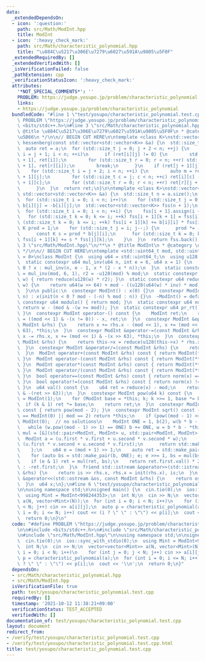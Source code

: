 ```yaml
---
data:
  _extendedDependsOn:
  - icon: ':question:'
    path: src/Math/ModInt.hpp
    title: ModInt
  - icon: ':heavy_check_mark:'
    path: src/Math/characteristic_polynomial.hpp
    title: "\u884C\u5217\u306E\u7279\u6027\u591A\u9805\u5F0F"
  _extendedRequiredBy: []
  _extendedVerifiedWith: []
  _isVerificationFailed: false
  _pathExtension: cpp
  _verificationStatusIcon: ':heavy_check_mark:'
  attributes:
    '*NOT_SPECIAL_COMMENTS*': ''
    PROBLEM: https://judge.yosupo.jp/problem/characteristic_polynomial
    links:
    - https://judge.yosupo.jp/problem/characteristic_polynomial
  bundledCode: "#line 1 \"test/yosupo/characteristic_polynomial.test.cpp\"\n#define\
    \ PROBLEM \"https://judge.yosupo.jp/problem/characteristic_polynomial\"\n\n#include\
    \ <bits/stdc++.h>\n#line 3 \"src/Math/characteristic_polynomial.hpp\"\n/**\n *\
    \ @title \u884C\u5217\u306E\u7279\u6027\u591A\u9805\u5F0F\n * @category \u6570\
    \u5B66\n */\n\n// BEGIN CUT HERE\n\ntemplate <class K>\nstd::vector<std::vector<K>>\
    \ hessenberg(const std::vector<std::vector<K>> &a) {\n  std::size_t n = a.size();\n\
    \  auto ret = a;\n  for (std::size_t j = 0; j + 2 < n; ++j) {\n    for (std::size_t\
    \ i = j + 1; i < n; ++i)\n      if (ret[i][j] != 0) {\n        std::swap(ret[j\
    \ + 1], ret[i]);\n        for (std::size_t r = 0; r < n; ++r) std::swap(ret[r][j\
    \ + 1], ret[r][i]);\n        break;\n      }\n    if (ret[j + 1][j] != 0)\n  \
    \    for (std::size_t i = j + 2; i < n; ++i) {\n        auto m = ret[i][j] / ret[j\
    \ + 1][j];\n        for (std::size_t c = j; c < n; ++c) ret[i][c] -= m * ret[j\
    \ + 1][c];\n        for (std::size_t r = 0; r < n; ++r) ret[r][j + 1] += m * ret[r][i];\n\
    \      }\n  }\n  return ret;\n}\n\ntemplate <class K>\nstd::vector<K> characteristic_polynomial(const\
    \ std::vector<std::vector<K>> &a) {\n  std::size_t n = a.size();\n  auto b = hessenberg(a);\n\
    \  for (std::size_t i = 0; i < n; i++)\n    for (std::size_t j = 0; j < n; j++)\
    \ b[i][j] = -b[i][j];\n  std::vector<std::vector<K>> fss(n + 1);\n  fss[0] = {1};\n\
    \  for (std::size_t i = 0; i < n; ++i) {\n    fss[i + 1].assign(i + 2, 0);\n \
    \   for (std::size_t k = 0; k <= i; ++k) fss[i + 1][k + 1] = fss[i][k];\n    for\
    \ (std::size_t k = 0; k <= i; ++k) fss[i + 1][k] += b[i][i] * fss[i][k];\n   \
    \ K prod = 1;\n    for (std::size_t j = i; j--;) {\n      prod *= -b[j + 1][j];\n\
    \      const K s = prod * b[j][i];\n      for (std::size_t k = 0; k <= j; ++k)\
    \ fss[i + 1][k] += s * fss[j][k];\n    }\n  }\n  return fss.back();\n}\n#line\
    \ 3 \"src/Math/ModInt.hpp\"\n/**\n * @title ModInt\n * @category \u6570\u5B66\n\
    \ */\n\n// BEGIN CUT HERE\n\ntemplate <std::uint64_t mod, std::uint64_t prim_root\
    \ = 0>\nclass ModInt {\n  using u64 = std::uint64_t;\n  using u128 = __uint128_t;\n\
    \  static constexpr u64 mul_inv(u64 n, int e = 6, u64 x = 1) {\n    return e ==\
    \ 0 ? x : mul_inv(n, e - 1, x * (2 - x * n));\n  }\n  static constexpr u64 inv\
    \ = mul_inv(mod, 6, 1), r2 = -u128(mod) % mod;\n  static constexpr u64 init(u64\
    \ w) { return reduce(u128(w) * r2); }\n  static constexpr u64 reduce(const u128\
    \ w) {\n    return u64(w >> 64) + mod - ((u128(u64(w) * inv) * mod) >> 64);\n\
    \  }\n\n public:\n  constexpr ModInt() : x(0) {}\n  constexpr ModInt(std::int64_t\
    \ n) : x(init(n < 0 ? mod - (-n) % mod : n)) {}\n  ~ModInt() = default;\n  static\
    \ constexpr u64 modulo() { return mod; }\n  static constexpr u64 norm(u64 w) {\
    \ return w - (mod & -(w >= mod)); }\n  static constexpr u64 pr_rt() { return prim_root;\
    \ }\n  constexpr ModInt operator-() const {\n    ModInt ret;\n    return ret.x\
    \ = ((mod << 1) & -(x != 0)) - x, ret;\n  }\n  constexpr ModInt &operator+=(const\
    \ ModInt &rhs) {\n    return x += rhs.x - (mod << 1), x += (mod << 1) & -(x >>\
    \ 63), *this;\n  }\n  constexpr ModInt &operator-=(const ModInt &rhs) {\n    return\
    \ x -= rhs.x, x += (mod << 1) & -(x >> 63), *this;\n  }\n  constexpr ModInt &operator*=(const\
    \ ModInt &rhs) {\n    return this->x = reduce(u128(this->x) * rhs.x), *this;\n\
    \  }\n  constexpr ModInt &operator/=(const ModInt &rhs) {\n    return this->operator*=(rhs.inverse());\n\
    \  }\n  ModInt operator+(const ModInt &rhs) const { return ModInt(*this) += rhs;\
    \ }\n  ModInt operator-(const ModInt &rhs) const { return ModInt(*this) -= rhs;\
    \ }\n  ModInt operator*(const ModInt &rhs) const { return ModInt(*this) *= rhs;\
    \ }\n  ModInt operator/(const ModInt &rhs) const { return ModInt(*this) /= rhs;\
    \ }\n  bool operator==(const ModInt &rhs) const { return norm(x) == norm(rhs.x);\
    \ }\n  bool operator!=(const ModInt &rhs) const { return norm(x) != norm(rhs.x);\
    \ }\n  u64 val() const {\n    u64 ret = reduce(x) - mod;\n    return ret + (mod\
    \ & -(ret >> 63));\n  }\n  constexpr ModInt pow(u64 k) const {\n    ModInt ret\
    \ = ModInt(1);\n    for (ModInt base = *this; k; k >>= 1, base *= base)\n    \
    \  if (k & 1) ret *= base;\n    return ret;\n  }\n  constexpr ModInt inverse()\
    \ const { return pow(mod - 2); }\n  constexpr ModInt sqrt() const {\n    if (*this\
    \ == ModInt(0) || mod == 2) return *this;\n    if (pow((mod - 1) >> 1) != 1) return\
    \ ModInt(0);  // no solutions\n    ModInt ONE = 1, b(2), w(b * b - *this);\n \
    \   while (w.pow((mod - 1) >> 1) == ONE) b += ONE, w = b * b - *this;\n    auto\
    \ mul = [&](std::pair<ModInt, ModInt> u, std::pair<ModInt, ModInt> v) {\n    \
    \  ModInt a = (u.first * v.first + u.second * v.second * w);\n      ModInt b =\
    \ (u.first * v.second + u.second * v.first);\n      return std::make_pair(a, b);\n\
    \    };\n    u64 e = (mod + 1) >> 1;\n    auto ret = std::make_pair(ONE, ModInt(0));\n\
    \    for (auto bs = std::make_pair(b, ONE); e; e >>= 1, bs = mul(bs, bs))\n  \
    \    if (e & 1) ret = mul(ret, bs);\n    return ret.first.val() * 2 < mod ? ret.first\
    \ : -ret.first;\n  }\n  friend std::istream &operator>>(std::istream &is, ModInt\
    \ &rhs) {\n    return is >> rhs.x, rhs.x = init(rhs.x), is;\n  }\n  friend std::ostream\
    \ &operator<<(std::ostream &os, const ModInt &rhs) {\n    return os << rhs.val();\n\
    \  }\n  u64 x;\n};\n#line 6 \"test/yosupo/characteristic_polynomial.test.cpp\"\
    \n\nusing namespace std;\n\nsigned main() {\n  cin.tie(0);\n  ios::sync_with_stdio(0);\n\
    \  using Mint = ModInt<998244353>;\n  int N;\n  cin >> N;\n  vector<vector<Mint>>\
    \ a(N, vector<Mint>(N));\n  for (int i = 0; i < N; i++)\n    for (int j = 0; j\
    \ < N; j++) cin >> a[i][j];\n  auto p = characteristic_polynomial(a);\n  for (int\
    \ i = 0; i <= N; i++) cout << (i ? \" \" : \"\") << p[i];\n  cout << '\\n';\n\
    \  return 0;\n}\n"
  code: "#define PROBLEM \"https://judge.yosupo.jp/problem/characteristic_polynomial\"\
    \n\n#include <bits/stdc++.h>\n#include \"src/Math/characteristic_polynomial.hpp\"\
    \n#include \"src/Math/ModInt.hpp\"\n\nusing namespace std;\n\nsigned main() {\n\
    \  cin.tie(0);\n  ios::sync_with_stdio(0);\n  using Mint = ModInt<998244353>;\n\
    \  int N;\n  cin >> N;\n  vector<vector<Mint>> a(N, vector<Mint>(N));\n  for (int\
    \ i = 0; i < N; i++)\n    for (int j = 0; j < N; j++) cin >> a[i][j];\n  auto\
    \ p = characteristic_polynomial(a);\n  for (int i = 0; i <= N; i++) cout << (i\
    \ ? \" \" : \"\") << p[i];\n  cout << '\\n';\n  return 0;\n}"
  dependsOn:
  - src/Math/characteristic_polynomial.hpp
  - src/Math/ModInt.hpp
  isVerificationFile: true
  path: test/yosupo/characteristic_polynomial.test.cpp
  requiredBy: []
  timestamp: '2021-10-12 11:38:21+09:00'
  verificationStatus: TEST_ACCEPTED
  verifiedWith: []
documentation_of: test/yosupo/characteristic_polynomial.test.cpp
layout: document
redirect_from:
- /verify/test/yosupo/characteristic_polynomial.test.cpp
- /verify/test/yosupo/characteristic_polynomial.test.cpp.html
title: test/yosupo/characteristic_polynomial.test.cpp
---
```

